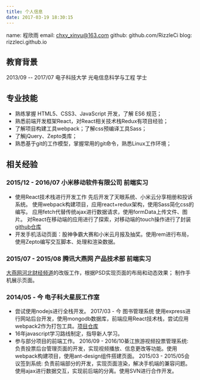 ```yaml
---
title: 个人信息
date: 2017-03-19 18:30:15
---
```

name: 程欣雨
email: chxy_xinyu@163.com
github: github.com/RizzleCi
blog: rizzleci.github.io
## 教育背景
2013/09 -- 2017/07 电子科技大学 光电信息科学与工程 学士
## 专业技能
- 熟练掌握 HTML5、CSS3、JavaScript 开发，了解 ES6 规范；
- 熟悉前端开发框架React，对React相关技术栈Redux有项目经验；
- 了解项目构建工具webpack；了解css预编译工具Sass；
- 了解jQuery、Zepto类库；
- 熟悉基于git的工作模型，掌握常用的git命令，熟悉Linux工作环境；

## 相关经验
### 2015/12 - 2016/07 小米移动软件有限公司 前端实习
- 使用React技术栈进行开发工作
先后开发了天眼系统、小米云分享相册和投诉系统。
使用webpack构建项目，应用react+redux架构，使用Sass简化css的编写。
应用fetch代替传统ajax进行数据请求，使用formData上传文件、图片。
对React在移动端的应用进行了探索，对移动端的touch操作进行了封装 [github仓库](https://github.com/RizzleCi/react-touch)
- 开发手机活动页面：股神争霸大赛和小米云月报及抽奖。使用rem进行布局，使用Zepto编写交互脚本、处理和渲染数据。
### 2015/07 - 2015/08 腾讯大燕网 产品技术部 前端实习
[大燕网河北财经频道](http://hb.jjj.qq.com/finance/)的改版工作，根据PSD实现页面的布局和动态效果；
制作手机展示页面。
### 2014/05 - 今 电子科大星辰工作室
- 尝试使用nodejs进行全栈开发。
	2017/03 - 今 图书管理系统 使用express进行网站后台开发，使用mongodb数据库，前端应用React技术栈，尝试应用webpack2作为打包工具。[项目仓库](https://github.com/RizzleCi/Library-manager)
- 16年javascript学习路线制定，指导新人学习。
- 参与部分项目的前端工作。
2016/09 - 2016/10綦江旅游视频投票管理系统: 负责投票后台管理页面的开发，实现视频播放、信息更改等功能。使用webpack构建项目，使用ant-design组件搭建页面。
2015/03 - 2015/05会议签到系统: 负责前端部分的开发，实现页面渲染，解决手机端的兼容问题。使用ajax进行数据交互，实现前后端的分离。使用SVN进行合作开发。
